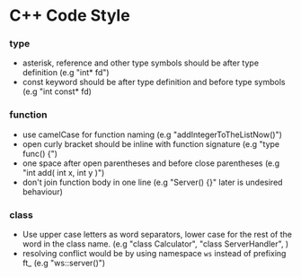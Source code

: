 # C++ Code Style

### type
* asterisk, reference and other type symbols should be after type definition (e.g "int* fd")
* const keyword should be after type definition and before type symbols (e.g "int const* fd)

### function
* use camelCase for function naming (e.g "addIntegerToTheListNow()")
* open curly bracket should be inline with function signature (e.g "type func() {")
* one space after open parentheses and before close parentheses  (e.g "int add( int x, int y )")
* don't join function body in one line (e.g "Server() {}" later is undesired behaviour)

### class
* Use upper case letters as word separators, lower case for the rest of the word in the class name.
  (e.g "class Calculator", "class ServerHandler", )
* resolving conflict would be by using namespace `ws` instead of prefixing ft_ (e.g "ws::server()")
